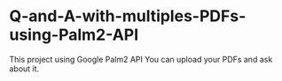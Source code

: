 # Q-and-A-with-multiples-PDFs-using-Palm2-API
This project using Google Palm2 API
You can upload your PDFs and ask about it.
